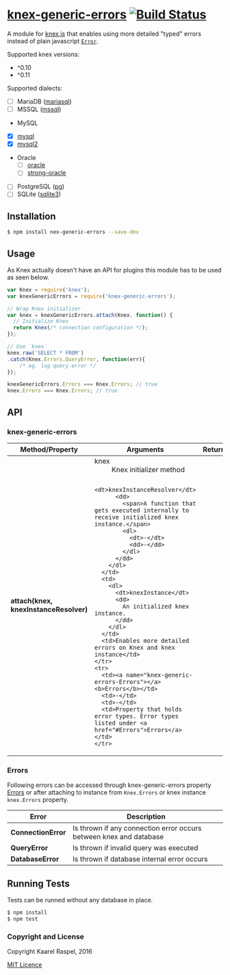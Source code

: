 # [knex-generic-errors](https://github.com/vellotis/knex-generic-errors)  [![Build Status](https://travis-ci.org/tgriesser/knex.svg?branch=master)](https://travis-ci.org/tgriesser/knex)

A module for [knex.js](http://knexjs.org) that enables using more detailed "typed" errors instead of plain javascript [`Error`](https://developer.mozilla.org/en-US/docs/Web/JavaScript/Reference/Global_Objects/Error).

Supported knex versions:
- ^0.10
- ^0.11

Supported dialects:
- [ ] MariaDB ([mariasql](https://www.npmjs.com/package/mariasql))
- [ ] MSSQL ([mssql](https://www.npmjs.com/package/mssql))
- MySQL
 - [x] [mysql](https://www.npmjs.com/package/mysql)
 - [x] [mysql2](https://www.npmjs.com/package/mysql2)
- Oracle
  - [ ] [oracle](https://www.npmjs.com/package/oracle)
  - [ ] [strong-oracle](https://www.npmjs.com/package/strong-oracle)
- [ ] PostgreSQL ([pg](https://www.npmjs.com/package/pg))
- [ ] SQLite ([sqlite3](https://www.npmjs.com/package/sqlite3))

## Installation

```sh
$ npm install nex-generic-errors --save-dev
```

## Usage

As Knex actually doesn't have an API for plugins this module has to be used as seen below.

```js
var Knex = require('knex');
var knexGenericErrors = require('knex-generic-errors');

// Wrap Knex initializer
var knex = knexGenericErrors.attach(Knex, function() {
  // Initialize Knex
  return Knex(/* connection configuration */);
});

// Use `knex`
knex.raw('SELECT * FROM')
.catch(Knex.Errors.QueryError, function(err){
	/* eg. log query error */
});

knexGenericErrors.Errors === Knex.Errors; // true
knex.Errors === Knex.Errors; // true
```

## API

### knex-generic-errors

<table>
  <thead>
    <tr>
      <th>Method/Property</th>
      <th>Arguments</th>
      <th>Returns</th>
      <th>Description</th>
    </tr>
  </thead>
  <tbody>
    <tr>
      <td><a name="attach(knex, knexInstanceResolver)"></a><b>attach(knex, knexInstanceResolver)</b></td>
      <td>
      	<dl>
          <dt>knex</dt>
          <dd>Knex initializer method</dd>

          <dt>knexInstanceResolver</dt>
          <dd>
            <span>A function that gets executed internally to receive initialized knex instance.</span>
            <dl>
              <dt>-</dt>
              <dd>-</dd>
            </dl>
          </dd>
        </dl>
      </td>
      <td>
      	<dl>
          <dt>knexInstance</dt>
          <dd>
            An initialized knex instance.
          </dd>
        </dl>
      </td>
      <td>Enables more detailed errors on Knex and knex instance</td>
    </tr>
    <tr>
      <td><a name="knex-generic-errors-Errors"></a><b>Errors</b></td>
      <td>-</td>
      <td>-</td>
      <td>Property that holds error types. Error types listed under <a href="#Errors">Errors</a></td>
    </tr>
  </tbody>
</table>

### Errors

Following errors can be accessed through knex-generic-errors property <a href="#knex-generic-errors-Errors">Errors</a>
or after attaching to instance from `Knex.Errors` or knex instance `knex.Errors` property.

<table>
  <thead>
    <tr>
      <th>Error</th>
      <th>Description</th>
    </tr>
  </thead>
  <tbody>
    <tr>
      <td><a name="ConnectionError"></a><b>ConnectionError</b></td>
      <td>Is thrown if any connection error occurs between knex and database</td>
    </tr>
    <tr>
      <td><a name="QueryError"></a><b>QueryError</b></td>
      <td>Is thrown if invalid query was executed</td>
    </tr>
    <tr>
      <td><a name="DatabaseError"></a><b>DatabaseError</b></td>
      <td>Is thrown if database internal error occurs</td>
    </tr>
  </tbody>
</table>

## Running Tests
Tests can be runned without any database in place.

```sh
$ npm install
$ npm test
```

### Copyright and License

Copyright Kaarel Raspel, 2016

[MIT Licence](LICENSE)